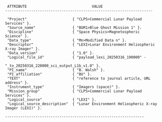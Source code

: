 
     ATTRIBUTE                              VALUE
    --------------------------------------------------------------------

     "Project"                     { "CLPS>Commercial Lunar Payload Services" }.
     "Source_name"                 { "BGM1>Blue Ghost Mission 1" }.
     "Discipline"                  { "Space Physics>Magnetospheric Science" }.
     "Data_type"                   { "Mn>Modified Data n" }.
     "Descriptor"                  { "LEXI>Lunar Environment Heliospheric X-ray Imager" }.
     "Data_version"                { "1.0" }.
     "Logical_file_id"             { "payload_lexi_20250316_190000" -
                                     "_to_20250316_220000_sci_output_L1b_v1.0" }.
     "PI_name"                     { "B. Walsh" }.
     "PI_affiliation"              { "BU" }.
     "TEXT"                        { "reference to journal article, URL address" }.
     "Instrument_type"             { "Imagers (space)" }.
     "Mission_group"               { "CLPS>Commercial Lunar Payload Services" }.
     "Logical_source"              { "LEXI" }.
     "Logical_source_description"  { "Lunar Environment Heliospheric X-ray Imager (LEXI)" }.

    ----------------------------------------------------------------